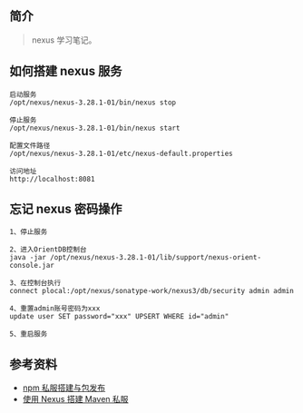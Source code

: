 ## 简介

> nexus 学习笔记。

## 如何搭建 nexus 服务

```text
启动服务
/opt/nexus/nexus-3.28.1-01/bin/nexus stop

停止服务
/opt/nexus/nexus-3.28.1-01/bin/nexus start

配置文件路径
/opt/nexus/nexus-3.28.1-01/etc/nexus-default.properties

访问地址
http://localhost:8081
```

## 忘记 nexus 密码操作

```
1、停止服务

2、进入OrientDB控制台
java -jar /opt/nexus/nexus-3.28.1-01/lib/support/nexus-orient-console.jar

3、在控制台执行
connect plocal:/opt/nexus/sonatype-work/nexus3/db/security admin admin

4、重置admin账号密码为xxx
update user SET password="xxx" UPSERT WHERE id="admin"

5、重启服务
```

## 参考资料

- [npm 私服搭建与包发布](https://juejin.cn/post/6844903805805412366)
- [使用 Nexus 搭建 Maven 私服](https://cloud.tencent.com/developer/article/1583875)
